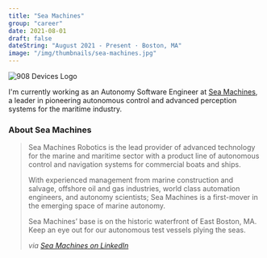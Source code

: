 ```yaml
---
title: "Sea Machines"
group: "career"
date: 2021-08-01
draft: false
dateString: "August 2021 - Present · Boston, MA"
image: "/img/thumbnails/sea-machines.jpg"
---
```


![908 Devices Logo](/img/logo-headers/sea-machines-logo.jpg)

I'm currently working as an Autonomy Software Engineer at [Sea Machines](https://sea-machines.com/), a leader in pioneering autonomous control and advanced perception systems for the maritime industry.

### About Sea Machines

>Sea Machines Robotics is the lead provider of advanced technology for the marine and maritime sector with a product line of autonomous control and navigation systems for commercial boats and ships.
>
>With experienced management from marine construction and salvage, offshore oil and gas industries, world class automation engineers, and autonomy scientists; Sea Machines is a first-mover in the emerging space of marine autonomy. 
>
>Sea Machines’ base is on the historic waterfront of East Boston, MA. Keep an eye out for our autonomous test vessels plying the seas.
> 
> _via [Sea Machines on LinkedIn](https://www.linkedin.com/company/sea-machines/about/)_

